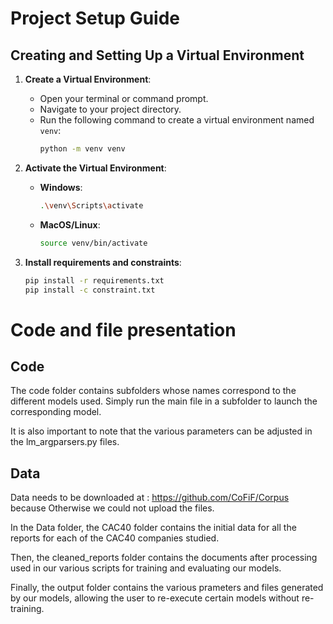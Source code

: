 # Project Setup Guide

## Creating and Setting Up a Virtual Environment


1. **Create a Virtual Environment**:
   - Open your terminal or command prompt.
   - Navigate to your project directory.
   - Run the following command to create a virtual environment named `venv`:
     ```sh
     python -m venv venv
     ```

2. **Activate the Virtual Environment**:
   - **Windows**:
     ```sh
     .\venv\Scripts\activate
     ```
   - **MacOS/Linux**:
     ```sh
     source venv/bin/activate
     ```

3. **Install requirements and constraints**:
   ```sh
   pip install -r requirements.txt
   pip install -c constraint.txt

# Code and file presentation

## Code

The code folder contains subfolders whose names correspond to the different models used. Simply run the main file in a subfolder to launch the corresponding model.

It is also important to note that the various parameters can be adjusted in the lm_argparsers.py files.

## Data
Data needs to be downloaded at : https://github.com/CoFiF/Corpus because
Otherwise we could not upload the files.

In the Data folder, the CAC40 folder contains the initial data for all the reports for each of the CAC40 companies studied.

Then, the cleaned_reports folder contains the documents after processing used in our various scripts for training and evaluating our models.

Finally, the output folder contains the various prameters and files generated by our models, allowing the user to re-execute certain models without re-training.
